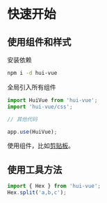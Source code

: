 # 快速开始

## 使用组件和样式

安装依赖

```bash
npm i -d hui-vue
```

全局引入所有组件

```javascript
import HuiVue from 'hui-vue';
import 'hui-vue/css';

// 其他代码

app.use(HuiVue);
```

使用组件，比如[剪贴板](../components/clipboard.md)。

## 使用工具方法

```javascript
import { Hex } from 'hui-vue';
Hex.split('a,b,c');
```
